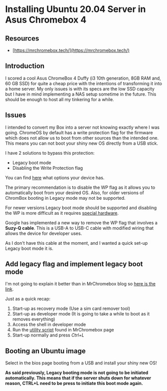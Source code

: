 # Installing Ubuntu 20.04 Server in Asus Chromebox 4

## Resources

- [https://mrchromebox.tech/](https://mrchromebox.tech/)

## Introduction

I scored a cool Asus ChromeBox 4 Duffy (i3 10th generation, 8GB RAM and, 60 GB SSD) for quite a cheap price with the 
intentions of transforming it into a home server. My only issues is with its specs are the low SSD capacity but I have
in mind implementing a NAS setup sometime in the future. This should be enough to host all my tinkering for a while.

## Issues

I intended to convert my Box into a server not knowing exactly where I was going. ChromeOS by default has a 
write protection flag for the firmware which does not allow us to boot from other sources than the intended one. 
This means you can not boot your shiny new OS directly from a USB stick.

I have 2 solutions to bypass this protection:
- Legacy boot mode
- Disabling the Write Protection flag

You can find [here](https://mrchromebox.tech/#devices) what options your device has. 

The primary recommendation is to disable the WP flag as it allows you to automatically boot 
from your desired OS. Also, for older versions of ChromBox booting in Legacy mode may not be supported.

For newer versions Legacy boot mode should be supported and disabling the WP is more difficult as it requires 
[special hardware](https://chromium.googlesource.com/chromiumos/third_party/hdctools/+/HEAD/docs/ccd.md#SuzyQ-SuzyQable).

Google has implemented a new way to remove the WP flag that involves a **Suzy-Q cable**. This is a USB-A to USB-C 
cable with modified wiring that allows the device for developer uses. 

As I don't have this cable at the moment, and I wanted a quick set-up Legacy boot mode it is.

## Add legacy flag and implement legacy boot mode

I'm  not going to explain it better than in MrChromebox blog so [here is the link](https://mrchromebox.tech/#bootmodes). 

Just as a quick recap:

1. Start-up as recovery mode (Use a sim card remover tool)
2. Start-up as developer mode (It is going to take a while to boot as it removes everything)
3. Access the shell in developer mode 
4. Run the [utility script](https://mrchromebox.tech/#fwscript) found in MrChromebox page
5. Start-up normally and press *Ctrl+L*

## Booting an Ubuntu image

Select in the bios page booting from a USB and install your shiny new OS!

**As said previously, Legacy booting mode is not going to be initiated automatically. This means that if the server 
shuts down for whatever reason, CTRL+L need to be press to initiate this boot mode again.**